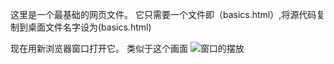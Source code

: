 这里是一个最基础的网页文件。
它只需要一个文件即（basics.html）,将源代码复制到桌面文件名字设为(basics.html)<p>
现在用新浏览器窗口打开它。
类似于这个画面 ![窗口的摆放]()